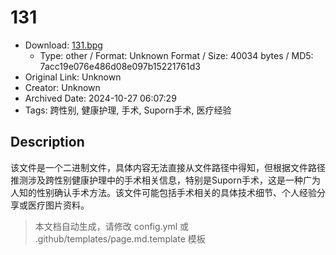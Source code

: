 # 131

- Download: [131.bpg](131.bpg)
    - Type: other / Format: Unknown Format / Size: 40034 bytes / MD5: 7acc19e076e486d08e097b15221761d3
- Original Link: Unknown
- Creator: Unknown
- Archived Date: 2024-10-27 06:07:29
- Tags: 跨性别, 健康护理, 手术, Suporn手术, 医疗经验

## Description

该文件是一个二进制文件，具体内容无法直接从文件路径中得知，但根据文件路径推测涉及跨性别健康护理中的手术相关信息，特别是Suporn手术，这是一种广为人知的性别确认手术方法。该文件可能包括手术相关的具体技术细节、个人经验分享或医疗图片资料。

> 本文档自动生成，请修改 config.yml 或 .github/templates/page.md.template 模板
